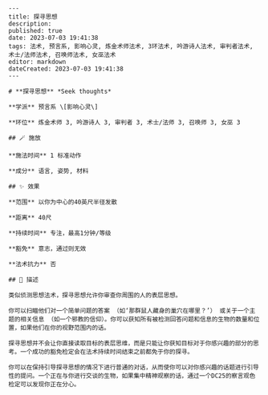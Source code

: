 
    ---
    title: 探寻思想
    description: 
    published: true
    date: 2023-07-03 19:41:38
    tags: 法术, 预言系, 影响心灵, 炼金术师法术, 3环法术, 吟游诗人法术, 审判者法术, 术士/法师法术, 召唤师法术, 女巫法术
    editor: markdown
    dateCreated: 2023-07-03 19:41:38
    ---

    # **探寻思想** *Seek thoughts*

    **学派** 预言系 \[影响心灵\] 

    **环位** 炼金术师 3, 吟游诗人 3, 审判者 3, 术士/法师 3, 召唤师 3, 女巫 3

    ## 🪄 施放

    **施法时间** 1 标准动作

    **成分** 语言, 姿势, 材料

    ## ✨ 效果  

    **范围** 以你为中心的40英尺半径发散

    **距离** 40尺  

    **持续时间** 专注，最高1分钟/等级 

    **豁免** 意志，通过则无效

    **法术抗力** 否

    ## 📖 描述

    类似侦测思想法术，探寻思想允许你审查你周围的人的表层思想。

    你可以扫瞄他们对一个简单问题的答案 （如‘那群鼠人藏身的巢穴在哪里？’） 或关于一个主题的相关信息 （如一个邪教的信仰）。你可以获知所有被检测回答问题和信息的生物的数量和位置，如果他们在你的视野范围内的话。

    探寻思想并不会让你直接读取目标的表层思维，而是只能让你获知目标对于你感兴趣的部分的思考。一个成功的豁免检定会在法术持续时间结束之前都免于你的探寻。

    你可以在保持引导探寻思想的情况下进行普通的对话，从而使你可以对你感兴趣的话题进行引导性的提问。一个正在与你进行交谈的生物，如果集中精神观察的话，通过一个DC25的察言观色检定可以发现你正在分心。
    